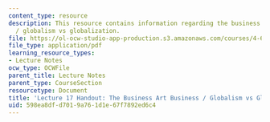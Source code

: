 ```yaml
---
content_type: resource
description: This resource contains information regarding the business art business
  / globalism vs globalization.
file: https://ol-ocw-studio-app-production.s3.amazonaws.com/courses/4-602-modern-art-and-mass-culture-spring-2012/598ea8dfd7019a761d1e67f7892ed6c4_MIT4_602S12_lec17.pdf
file_type: application/pdf
learning_resource_types:
- Lecture Notes
ocw_type: OCWFile
parent_title: Lecture Notes
parent_type: CourseSection
resourcetype: Document
title: 'Lecture 17 Handout: The Business Art Business / Globalism vs Globalization'
uid: 598ea8df-d701-9a76-1d1e-67f7892ed6c4
---
```

